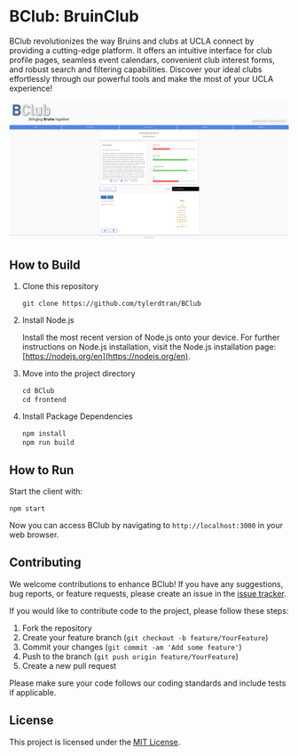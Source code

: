 # BClub: BruinClub

BClub revolutionizes the way Bruins and clubs at UCLA connect by providing a cutting-edge platform. It offers an intuitive interface for club profile pages, seamless event calendars, convenient club interest forms, and robust search and filtering capabilities. Discover your ideal clubs effortlessly through our powerful tools and make the most of your UCLA experience!

![Screenshot of demo](./public/BClub_Demo.png)

## How to Build

1. Clone this repository
   ```shell
   git clone https://github.com/tylerdtran/BClub
   ```

2. Install Node.js

   Install the most recent version of Node.js onto your device. For further instructions on Node.js installation, visit the Node.js installation page: [https://nodejs.org/en](https://nodejs.org/en).

3. Move into the project directory
   ```shell
   cd BClub
   cd frontend
   ```

4. Install Package Dependencies
   ```shell
   npm install
   npm run build
   ```

## How to Run

Start the client with:
```shell
npm start
```

Now you can access BClub by navigating to `http://localhost:3000` in your web browser.

## Contributing

We welcome contributions to enhance BClub! If you have any suggestions, bug reports, or feature requests, please create an issue in the [issue tracker](https://github.com/tylerdtran/BClub/issues).

If you would like to contribute code to the project, please follow these steps:

1. Fork the repository
2. Create your feature branch (`git checkout -b feature/YourFeature`)
3. Commit your changes (`git commit -am 'Add some feature'`)
4. Push to the branch (`git push origin feature/YourFeature`)
5. Create a new pull request

Please make sure your code follows our coding standards and include tests if applicable.

## License

This project is licensed under the [MIT License](LICENSE).
